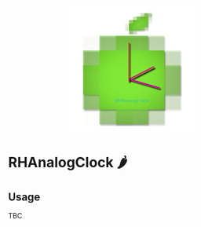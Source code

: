<p align="center">
<img src ="./GitHubAssets/RHAnalogClock_Logo.png" width="256" height="256"/>
</p>

# RHAnalogClock 🌶
<!--<iframe src="https://appetize.io/embed/zanve819jr7g7dmh326a924pq4?device=iphone6&scale=100&autoplay=false&orientation=portrait&deviceColor=black" width="416px" height="870px" frameborder="0" scrolling="no"></iframe>-->

## Usage

TBC